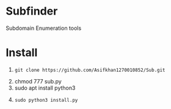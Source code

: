 # Subfinder
Subdomain Enumeration tools 

# Install 

1.     git clone https://github.com/Asifkhan1270010852/Sub.git
2. chmod 777 sub.py
3. sudo apt install python3
4.     sudo python3 install.py
